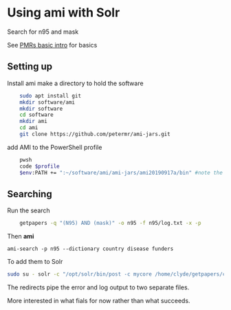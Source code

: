 #  Using ami with Solr

Search for n95 and mask

See [PMRs basic intro]() for basics

## Setting up

Install ami
make a directory to hold the software
```bash
    sudo apt install git
    mkdir software/ami
    mkdir software
    cd software
    mkdir ami
    cd ami
    git clone https://github.com/petermr/ami-jars.git
```

add AMI to the PowerShell profile
```bash
    pwsh
    code $profile
    $env:PATH += ":~/software/ami/ami-jars/ami20190917a/bin" #note the case!
```
## Searching

Run the search
```bash
    getpapers -q "(N95) AND (mask)" -o n95 -f n95/log.txt -x -p
```
Then **ami**
```
ami-search -p n95 --dictionary country disease funders
```

To add them to Solr
```bash
sudo su - solr -c "/opt/solr/bin/post -c mycore /home/clyde/getpapers/coronavirus" 2>n95.err.txt 1>n95.log.txt
```
The redirects pipe the error and log output to two separate files.

More interested in what fials for now rather than what succeeds.